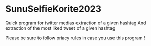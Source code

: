 # SunuSelfieKorite2023
Quick program for twitter medias extraction of a given hashtag 
And extraction of the most liked tweet of a given hashtag

Please be sure to follow priacy rules in case you use this program !

